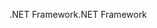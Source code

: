 <span data-ttu-id="cb617-101">.NET Framework</span><span class="sxs-lookup"><span data-stu-id="cb617-101">.NET Framework</span></span>